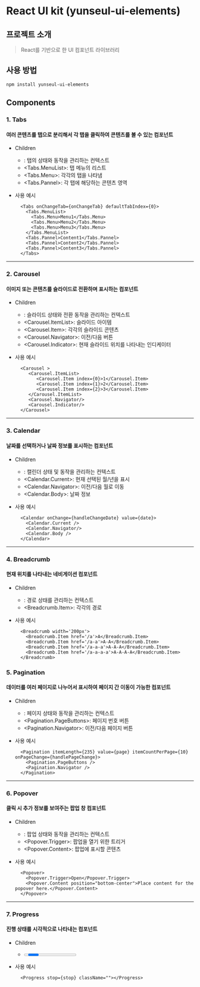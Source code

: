 # React UI kit (yunseul-ui-elements)

## 프로젝트 소개
>  React를 기반으로 한 UI 컴포넌트 라이브러리

## 사용 방법
```
npm install yunseul-ui-elements
```

## Components
### 1. Tabs
#### 여러 콘텐츠를 탭으로 분리해서 각 탭을 클릭하여 콘텐츠를 볼 수 있는 컴포넌트
  - Children
    - <Tabs>: 탭의 상태와 동작을 관리하는 컨텍스트
    - <Tabs.MenuList>: 탭 메뉴의 리스트
    - <Tabs.Menu>: 각각의 탭을 나타냄
    - <Tabs.Pannel>: 각 탭에 해당하는 콘텐츠 영역

  - 사용 예시
    ```tsx
      <Tabs onChangeTab={onChangeTab} defaultTabIndex={0}>
        <Tabs.MenuList>
          <Tabs.Menu>Menu1</Tabs.Menu>
          <Tabs.Menu>Menu2</Tabs.Menu>
          <Tabs.Menu>Menu3</Tabs.Menu>
        </Tabs.MenuList>
        <Tabs.Pannel>Content1</Tabs.Pannel>
        <Tabs.Pannel>Content2</Tabs.Pannel>
        <Tabs.Pannel>Content3</Tabs.Pannel>
      </Tabs>
    ```

***
### 2. Carousel
#### 이미지 또는 콘텐츠를 슬라이드로 전환하며 표시하는 컴포넌트
  - Children
    - <Carousel>: 슬라이드 상태와 전환 동작을 관리하는 컨텍스트 
    - <Carousel.ItemList>: 슬라이드 아이템
    - <Carousel.Item>: 각각의 슬라이드 콘텐츠
    - <Carousel.Navigator>: 이전/다음 버튼
    - <Carousel.Indicator>: 현재 슬라이드 위치를 나타내는 인디케이터

  - 사용 예시
    ```tsx
      <Carousel >
         <Carousel.ItemList>
            <Carousel.Item index={0}>1</Carousel.Item>
            <Carousel.Item index={1}>2</Carousel.Item>
            <Carousel.Item index={2}>3</Carousel.Item>
         </Carousel.ItemList>
         <Carousel.Navigator/>
         <Carousel.Indicator/>
      </Carousel>
    ```

***
### 3. Calendar
#### 날짜를 선택하거나 날짜 정보를 표시하는 컴포넌트
  - Children
    - <Calendar>: 캘린더 상태 및 동작을 관리하는 컨텍스트
    - <Calendar.Current>: 현재 선택된 월/년을 표시
    - <Calendar.Navigator>: 이전/다음 월로 이동
    - <Calendar.Body>: 날짜 정보

  - 사용 예시
    ```tsx
      <Calendar onChange={handleChangeDate} value={date}>
        <Calendar.Current />
        <Calendar.Navigator/>
        <Calendar.Body />
      </Calendar>
    ```

***
### 4. Breadcrumb
#### 현재 위치를 나타내는 네비게이션 컴포넌트
  - Children
    - <Breadcrumb>: 경로 상태를 관리하는 컨텍스트
    - <Breadcrumb.Item>: 각각의 경로

  - 사용 예시
    ```tsx
      <Breadcrumb width='200px'>
        <Breadcrumb.Item href='/a'>A</Breadcrumb.Item>
        <Breadcrumb.Item href='/a-a'>A-A</Breadcrumb.Item>
        <Breadcrumb.Item href='/a-a-a'>A-A-A</Breadcrumb.Item> 
        <Breadcrumb.Item href='/a-a-a-a'>A-A-A-A</Breadcrumb.Item> 
      </Breadcrumb>
    ```

### 5. Pagination
#### 데이터를 여러 페이지로 나누어서 표시하여 페이지 간 이동이 가능한 컴포넌트
  - Children
    - <Pagination>: 페이지 상태와 동작을 관리하는 컨텍스트
    - <Pagination.PageButtons>: 페이지 번호 버튼
    - <Pagination.Navigator>: 이전/다음 페이지 버튼
    
  - 사용 예시
    ```tsx
      <Pagination itemLength={235} value={page} itemCountPerPage={10} onPageChange={handlePageChange}>
        <Pagination.PageButtons />
        <Pagination.Navigator />
      </Pagination>
    ```

***
### 6. Popover
#### 클릭 시 추가 정보를 보여주는 팝업 창 컴포넌트
  - Children
    - <Popover>: 팝업 상태와 동작을 관리하는 컨텍스트
    - <Popover.Trigger>: 팝업을 열기 위한 트리거
    - <Popover.Content>: 팝업에 표시할 콘텐츠
    
  - 사용 예시
    ```tsx
      <Popover>
        <Popover.Trigger>Open</Popover.Trigger>
        <Popover.Content position="bottom-center">Place content for the popover here.</Popover.Content>
      </Popover>
    ```

***
### 7. Progress
#### 진행 상태를 시각적으로 나타내는 컴포넌트
  - Children
    - <Progress>: 진행 상태 관리
    
  - 사용 예시
    ```tsx
      <Progress stop={stop} className=""></Progress>
    ```
